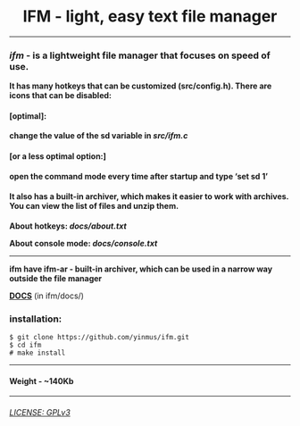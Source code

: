



<div align="center">
<H1>IFM - light, easy text file manager</H1>
</div>

____

### *ifm* - is a lightweight file manager that focuses on speed of use.

**It has many hotkeys that can be customized (src/config.h). There are icons that can be disabled:**
#### [optimal]:
**change the value of the sd variable in *src/ifm.c***
#### [or a less optimal option:]
**open the command mode every time after startup and type ‘set sd 1’**

#### It also has a built-in archiver, which makes it easier to work with archives. You can view the list of files and unzip them.

**About hotkeys: 
*docs/about.txt***

**About console mode:
*docs/console.txt*** 


___

**ifm have ifm-ar - built-in archiver, which can be used in a narrow way outside the file manager**

</p>

**[DOCS](docs/)** 
(in ifm/docs/)

### installation:

```
$ git clone https://github.com/yinmus/ifm.git
$ cd ifm
# make install 
```
____


#### Weight - ~140Kb
___




###### [LICENSE: GPLv3](https://www.gnu.org/licenses/gpl-3.0.ru.html)
